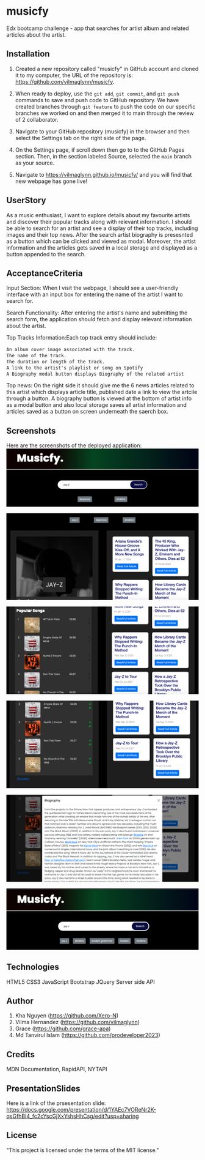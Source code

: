 # musicfy

Edx bootcamp challenge - app that searches for artist album and related articles about the artist.

## Installation

1. Created a new repository called "musicfy" in GitHub account and cloned it to my computer, the URL of the repository is: https://github.com/vilmaglynn/musicfy.

2. When ready to deploy, use the `git add`, `git commit`, and `git push` commands to save and push code to GitHub repository. We have created branches through `git feature` to push the code on our specific branches we worked on and then merged it to main through the review of 2 collaborator.

3. Navigate to your GitHub repository (musicfy) in the browser and then select the Settings tab on the right side of the page.

4. On the Settings page, if scroll down then go to to the GitHub Pages section. Then, in the section labeled Source, selected the `main` branch as your source.

5. Navigate to <https://vilmaglynn.github.io/musicfy/> and you will find that new webpage has gone live!

## UserStory

As a music enthusiast, I want to explore details about my favourite artists and discover their popular tracks along with relevant information. I should be able to search for an artist and see a display of their top tracks, including images and their top news. After the search artist biography is presesnted as a button which can be clicked and viewed as modal. Moreover, the artist information and the articles gets saved in a local storage and displayed as a button appended to the search.

## AcceptanceCriteria

Input Section: When I visit the webpage, I should see a user-friendly interface with an input box for entering the name of the artist I want to search for.

Search Functionality: After entering the artist's name and submitting the search form, the application should fetch and display relevant information about the artist.

Top Tracks Information:Each top track entry should include:

    An album cover image associated with the track.
    The name of the track.
    The duration or length of the track.
    A link to the artist's playlist or song on Spotify
    A Biography modal button displays Biography of the related artist

Top news: On the right side it should give me the 6 news articles related to this artist which displays article title, published date a link to view the artcile through a button. A biography button is viewed at the bottom of artist info as a modal button and also local storage saves all artist information and articles saved as a button on screen underneath the saerch box.

## Screenshots

Here are the screenshots of the deployed application:
![Screenshot1](./assets/images/Screenshot%202024-01-24%20at%209.35.40%20pm.png)

![Screenshot2](./assets/images/Screenshot%202024-01-24%20at%209.36.00%20pm.png)

![Screenshot3](./assets/images/Screenshot%202024-01-24%20at%209.36.19%20pm.png)

![Screenshot4](./assets/images/Screenshot%202024-01-25%20at%205.43.33%20pm.png)

![Screenshot5](./assets/images/Screenshot%202024-01-25%20at%205.43.46%20pm.png)

![Screenshot6](./assets/images/Screenshot%202024-01-25%20at%205.43.58%20pm.png)

## Technologies

HTML5
CSS3
JavaScript
Bootstrap
JQuery
Server side API

## Author

1. Kha Nguyen (https://github.com/Xero-N)
2. Vilma Hernandez (https://github.com/vilmaglynn)
3. Grace (https://github.com/grace-apa)
4. Md Tanvirul Islam (https://github.com/prodeveloper2023)

## Credits

MDN Documentation, RapidAPI, NYTAPI

## PresentationSlides

Here is a link of the prsesentation slide: https://docs.google.com/presentation/d/1YAEc7VOReNr2K-qsGfhBl4_fc2cYscGjXxYshsHhCsg/edit?usp=sharing

## License

"This project is licensed under the terms of the MIT license."
